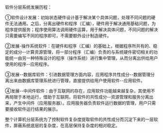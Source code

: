 软件分层系统发展历程：

①软件设计发展：初始状态硬件设计基于解决某个具体问题，处理不同问题的硬件无法通用。之后，分离出硬件和程序（汇编），硬件用于解决通用基础问题，为程序提供服务；程序使用算法调用硬件运算，用于解决具体问题，不同问题的解决只需要编写不同的程序即可，不需要额外设计制造硬件。

②发展-操作系统软件：在硬件和程序（汇编）的基础上，根据程序所共有的、稳定的成分--计算资源管理，将一部分程序（汇编）负责的与系统硬件密切相关的功能统一由另一种特殊设计的程序（操作系统）进行集中管理，从而分离出供给用户使用的程序--应用程序。

③发展--数据库软件：引进数据管理方面内容，应用程序共性成分--数据管理分离出来由数据库管理系统进行管理，直接提供给用户使用软件--应用软件。

④发展--中间件软件：由于互联网的存在，应用软件功能越来越复杂，其使用不再局限于本地运行，借助于互联网，将软件的共性成分--资源管理和服务分离出来，产生中间件（应用服务器）。应用服务器负责软件运行数据的管理，用户只需要接收软件运行结果的展示。

整个计算机分层系统为了控制软件复杂度提取软件的共性成分而沉淀下来的一层软件，屏蔽系统底层的复杂度，在高层保持复杂度的相对稳定。
